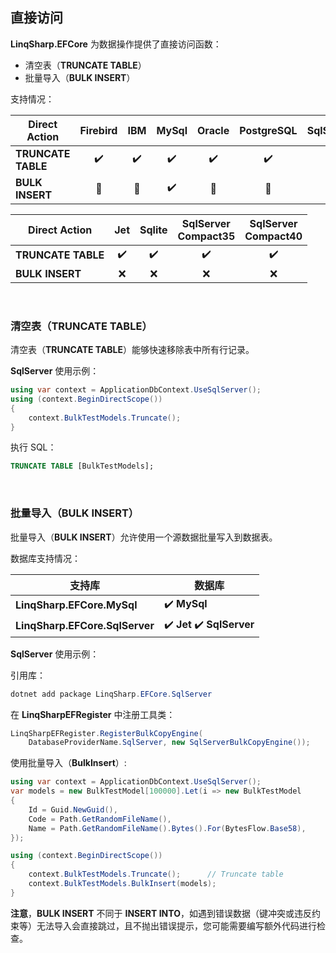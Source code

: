 ## 直接访问

**LinqSharp.EFCore** 为数据操作提供了直接访问函数：

- 清空表（**TRUNCATE TABLE**）
- 批量导入（**BULK INSERT**）

支持情况：

| Direct Action      | Firebird | IBM  | MySql | Oracle | PostgreSQL | SqlServer |
| ------------------ | :------: | :--: | :---: | :----: | :--------: | :-------: |
| **TRUNCATE TABLE** |    ✔️     |  ✔️   |   ✔️   |   ✔️    |     ✔️      |     ✔️     |
| **BULK INSERT**    |    🔘     |  🔘   |   ✔️   |   🔘    |     🔘      |     ✔️     |

| Direct Action      | Jet  | Sqlite | SqlServer<br />Compact35 | SqlServer<br />Compact40 |
| ------------------ | :--: | :----: | :----------------------: | :----------------------: |
| **TRUNCATE TABLE** |  ✔️   |   ✔️    |            ✔️             |            ✔️             |
| **BULK INSERT**    |  ❌   |   ❌    |            ❌             |            ❌             |

<br/>

### 清空表（TRUNCATE TABLE）

清空表（**TRUNCATE TABLE**）能够快速移除表中所有行记录。

**SqlServer** 使用示例：

```csharp
using var context = ApplicationDbContext.UseSqlServer();
using (context.BeginDirectScope())
{
    context.BulkTestModels.Truncate();
}
```

执行 SQL：

```sql
TRUNCATE TABLE [BulkTestModels];
```

<br/>

### 批量导入（BULK INSERT）

批量导入（**BULK INSERT**）允许使用一个源数据批量写入到数据表。

数据库支持情况：


| 支持库                         | 数据库                    |
| ------------------------------ | ------------------------- |
| **LinqSharp.EFCore.MySql**     | ✔️ **MySql**               |
| **LinqSharp.EFCore.SqlServer** | ✔️ **Jet** ✔️ **SqlServer** |

**SqlServer** 使用示例：

引用库：

```powershell
dotnet add package LinqSharp.EFCore.SqlServer
```

在 **LinqSharpEFRegister** 中注册工具类：

```csharp
LinqSharpEFRegister.RegisterBulkCopyEngine(
    DatabaseProviderName.SqlServer, new SqlServerBulkCopyEngine());
```

使用批量导入（**BulkInsert**）:

```csharp
using var context = ApplicationDbContext.UseSqlServer();
var models = new BulkTestModel[100000].Let(i => new BulkTestModel
{
    Id = Guid.NewGuid(),
    Code = Path.GetRandomFileName(),
    Name = Path.GetRandomFileName().Bytes().For(BytesFlow.Base58),
});

using (context.BeginDirectScope())
{
    context.BulkTestModels.Truncate();      // Truncate table
    context.BulkTestModels.BulkInsert(models);
}
```

**注意**，**BULK INSERT** 不同于 **INSERT INTO**，如遇到错误数据（键冲突或违反约束等）无法导入会直接跳过，且不抛出错误提示，您可能需要编写额外代码进行检查。

<br/>

